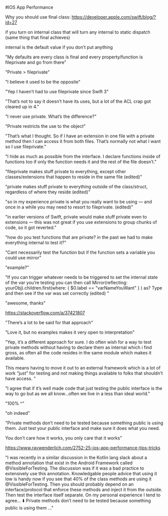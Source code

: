 #IOS App Performance

Why you should use final class: https://developer.apple.com/swift/blog/?id=27

if you turn on internal class that will turn any internal to static dispatch (same thing that final achieves)

internal is the default value if you don’t put anything


"My defaults are every class is final and every property/function is fileprivate and go from there"

"Private > fileprivate"

"I believe it used to be the opposite"


"Yep I haven’t had to use fileprivate since Swift 3"

"That’s not to say it doesn’t have its uses, but a lot of the ACL crap got cleared up in 4."


"I never use private. What’s the difference?"


"Private restricts the use to the object"

"That’s what I thought. So if I have an extension in one file with a private method then I can access it from both files. That’s normally not what I want so I use fileprivate."


"I hide as much as possible from the interface. I declare functions inside of functions too if only the function needs it and the rest of the file doesn’t."


"fileprivate makes stuff private to everything, except other classes/extensions that happen to reside in the same file (edited)"


"private makes stuff private to everything outside of the class/struct, regardless of where they reside (edited)"


"so in my experience private is what you really want to be using — and once in a while you may need to resort to fileprivate. (edited)"


"in earlier versions of Swift, private would make stuff private even to extensions — this was not great if you use extensions to group chunks of code, so it got reverted."

"how do you test functions that are private?
in the past we had to make everything internal to test it?"

"Cant necessarily test the function but if the function sets a variable you could use mirror"


"example?"

"If you can trigger whatever needs to be triggered to set the internal state of the var you’re testing you can then call Mirror(reflecting: yourObj).children.first(where: { $0.label == "varNameYouWant" } ) as? Type and then see if the var was set correctly (edited) "


"awesome, thanks"

https://stackoverflow.com/a/37421807

"There’s a lot to be said for that approach"

"Love it, but no examples makes it very open to interpretation"

"Yep, it’s a different approach for sure. I do often wish for a way to test private methods without having to declare them as internal which i find gross, as often all the code resides in the same module which makes it available.

This means having to move it out to an external framework which is a lot of work “just” for testing and not making things available to folks that shouldn’t have access.
"

"I agree that if it’s well made code that just testing the public interface is the way to go but as we all know…often we live in a less than ideal world."

"100% ^"

"oh indeed"

"Private methods don’t need to be tested because something public is using them. Just test your public interface and make sure it does what you need.

You don’t care how it works, you only care that it works"

https://www.raywenderlich.com/2752-25-ios-app-performance-tips-tricks


"I was recently in a similar discussion in the Kotlin lang slack about a method annotation that exist in the Android Framework called @VissibleForTesting. The discussion was if it was a bad practice to extensively use this annotation.
Knowledgable people advice that using it low is handy now if you see that 40% of the class methods are using it @VissibleForTesting. Then you should probably depend on an interface/protocol that enforce these methods and inject it from the outside. Then test the interface itself separate.
On my personal experience I tend to agree... :arrow_down:
Private methods don’t need to be tested because something public is using them …"